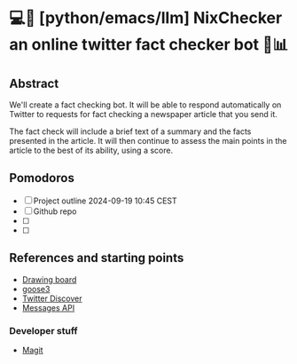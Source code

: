 # 💻👾 [python/emacs/llm] NixChecker an online twitter fact checker bot 🧠📊

## Abstract

We'll create a fact checking bot.  It will be able to respond
automatically on Twitter to requests for fact checking a newspaper
article that you send it.

The fact check will include a brief text of a summary and the facts
presented in the article.  It will then continue to assess the main
points in the article to the best of its ability, using a score.

## Pomodoros

- [ ] Project outline 2024-09-19 10:45 CEST
- [ ] Github repo
- [ ] 
- [ ]

## References and starting points

- [Drawing board](https://excalidraw.com/#room=82b362639e1ad71b39d4,I9XVsgPU74nyorqfhR9cCA)
- [goose3](https://github.com/goose3/goose3)
- [Twitter Discover](https://danielnouri.org/notes/2020/06/14/search-your-favorited-tweets-and-articles-with-twitter-discover/)
- [Messages API](https://huggingface.co/docs/text-generation-inference/en/messages_api)

### Developer stuff

- [Magit](https://magit.vc/)
